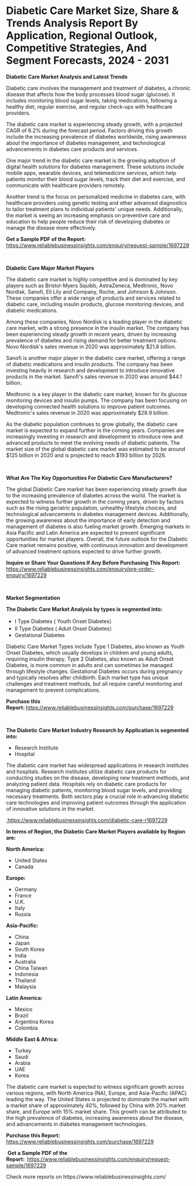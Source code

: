 <p><h1>Diabetic Care Market Size, Share & Trends Analysis Report By Application, Regional Outlook, Competitive Strategies, And Segment Forecasts, 2024 - 2031</h1></p><p><strong>Diabetic Care Market Analysis and Latest Trends</strong></p>
<p><p>Diabetic care involves the management and treatment of diabetes, a chronic disease that affects how the body processes blood sugar (glucose). It includes monitoring blood sugar levels, taking medications, following a healthy diet, regular exercise, and regular check-ups with healthcare providers.</p><p>The diabetic care market is experiencing steady growth, with a projected CAGR of 6.2% during the forecast period. Factors driving this growth include the increasing prevalence of diabetes worldwide, rising awareness about the importance of diabetes management, and technological advancements in diabetes care products and services.</p><p>One major trend in the diabetic care market is the growing adoption of digital health solutions for diabetes management. These solutions include mobile apps, wearable devices, and telemedicine services, which help patients monitor their blood sugar levels, track their diet and exercise, and communicate with healthcare providers remotely.</p><p>Another trend is the focus on personalized medicine in diabetes care, with healthcare providers using genetic testing and other advanced diagnostics to tailor treatment plans to individual patients' unique needs. Additionally, the market is seeing an increasing emphasis on preventive care and education to help people reduce their risk of developing diabetes or manage the disease more effectively.</p></p>
<p><strong>Get a Sample PDF of the Report:&nbsp;</strong> <a href="https://www.reliablebusinessinsights.com/enquiry/request-sample/1697229">https://www.reliablebusinessinsights.com/enquiry/request-sample/1697229</a></p>
<p>&nbsp;</p>
<p><strong>Diabetic Care Major Market Players</strong></p>
<p><p>The diabetic care market is highly competitive and is dominated by key players such as Bristol-Myers Squibb, AstraZeneca, Medtronic, Novo Nordisk, Sanofi, Eli Lily and Company, Roche, and Johnson & Johnson. These companies offer a wide range of products and services related to diabetic care, including insulin products, glucose monitoring devices, and diabetic medications.</p><p>Among these companies, Novo Nordisk is a leading player in the diabetic care market, with a strong presence in the insulin market. The company has been experiencing steady growth in recent years, driven by increasing prevalence of diabetes and rising demand for better treatment options. Novo Nordisk's sales revenue in 2020 was approximately $21.8 billion.</p><p>Sanofi is another major player in the diabetic care market, offering a range of diabetic medications and insulin products. The company has been investing heavily in research and development to introduce innovative products in the market. Sanofi's sales revenue in 2020 was around $44.1 billion.</p><p>Medtronic is a key player in the diabetic care market, known for its glucose monitoring devices and insulin pumps. The company has been focusing on developing connected health solutions to improve patient outcomes. Medtronic's sales revenue in 2020 was approximately $28.9 billion.</p><p>As the diabetic population continues to grow globally, the diabetic care market is expected to expand further in the coming years. Companies are increasingly investing in research and development to introduce new and advanced products to meet the evolving needs of diabetic patients. The market size of the global diabetic care market was estimated to be around $125 billion in 2020 and is projected to reach $193 billion by 2026.</p></p>
<p>&nbsp;</p>
<p><strong>What Are The Key Opportunities For Diabetic Care Manufacturers?</strong></p>
<p><p>The global Diabetic Care market has been experiencing steady growth due to the increasing prevalence of diabetes across the world. The market is expected to witness further growth in the coming years, driven by factors such as the rising geriatric population, unhealthy lifestyle choices, and technological advancements in diabetes management devices. Additionally, the growing awareness about the importance of early detection and management of diabetes is also fueling market growth. Emerging markets in Asia Pacific and Latin America are expected to present significant opportunities for market players. Overall, the future outlook for the Diabetic Care market remains positive, with continuous innovation and development of advanced treatment options expected to drive further growth.</p></p>
<p><strong>Inquire or Share Your Questions If Any Before Purchasing This Report:</strong> <a href="https://www.reliablebusinessinsights.com/enquiry/pre-order-enquiry/1697229">https://www.reliablebusinessinsights.com/enquiry/pre-order-enquiry/1697229</a></p>
<p>&nbsp;</p>
<p><strong>Market Segmentation</strong></p>
<p><strong>The Diabetic Care Market Analysis by types is segmented into:</strong></p>
<p><ul><li>Ⅰ Type Diabetes ( Youth Onset Diabetes）</li><li>Ⅱ Type Diabetes ( Adult Onset Diabetes）</li><li>Gestational Diabetes</li></ul></p>
<p><p>Diabetic Care Market Types include Type 1 Diabetes, also known as Youth Onset Diabetes, which usually develops in children and young adults, requiring insulin therapy. Type 2 Diabetes, also known as Adult Onset Diabetes, is more common in adults and can sometimes be managed through lifestyle changes. Gestational Diabetes occurs during pregnancy and typically resolves after childbirth. Each market type has unique challenges and treatment methods, but all require careful monitoring and management to prevent complications.</p></p>
<p><strong>Purchase this Report:&nbsp;</strong><a href="https://www.reliablebusinessinsights.com/purchase/1697229">https://www.reliablebusinessinsights.com/purchase/1697229</a></p>
<p>&nbsp;</p>
<p><strong>The Diabetic Care Market Industry Research by Application is segmented into:</strong></p>
<p><ul><li>Research Institute</li><li>Hospital</li></ul></p>
<p><p>The diabetic care market has widespread applications in research institutes and hospitals. Research institutes utilize diabetic care products for conducting studies on the disease, developing new treatment methods, and analyzing patient data. Hospitals rely on diabetic care products for managing diabetic patients, monitoring blood sugar levels, and providing necessary treatments. Both sectors play a crucial role in advancing diabetic care technologies and improving patient outcomes through the application of innovative solutions in the market.</p></p>
<p><a href="https://www.reliablebusinessinsights.com/diabetic-care-r1697229">&nbsp;https://www.reliablebusinessinsights.com/diabetic-care-r1697229</a></p>
<p><strong>In terms of Region, the Diabetic Care Market Players available by Region are:</strong></p>
<p>
    <p> <strong> North America: </strong>
        <ul>
            <li>United States</li>
            <li>Canada</li>
        </ul>
        </p> 
    <p> <strong> Europe: </strong>
        <ul>
            <li>Germany</li>
            <li>France</li>
            <li>U.K.</li>
            <li>Italy</li>
            <li>Russia</li>
        </ul>
        </p> 
    <p> <strong> Asia-Pacific: </strong>
        <ul>
            <li>China</li>
            <li>Japan</li>
            <li>South Korea</li>
            <li>India</li>
            <li>Australia</li>
            <li>China Taiwan</li>
            <li>Indonesia</li>
            <li>Thailand</li>
            <li>Malaysia</li>
        </ul>
        </p> 
    <p> <strong> Latin America: </strong>
        <ul>
            <li>Mexico</li>
            <li>Brazil</li>
            <li>Argentina Korea</li>
            <li>Colombia</li>
        </ul>
        </p> 
    <p> <strong> Middle East & Africa: </strong>
        <ul>
            <li>Turkey</li>
            <li>Saudi</li>
            <li>Arabia</li>
            <li>UAE</li>
            <li>Korea</li>
        </ul>
    </p>
    </p>
<p><p>The diabetic care market is expected to witness significant growth across various regions, with North America (NA), Europe, and Asia-Pacific (APAC) leading the way. The United States is projected to dominate the market with a market share of approximately 40%, followed by China with 20% market share, and Europe with 15% market share. This growth can be attributed to the high prevalence of diabetes, increasing awareness about the disease, and advancements in diabetes management technologies.</p></p>
<p><strong>Purchase this Report: </strong><a href="https://www.reliablebusinessinsights.com/purchase/1697229">https://www.reliablebusinessinsights.com/purchase/1697229</a></p>
<p>&nbsp;<strong>Get a Sample PDF of the Report:&nbsp;&nbsp;</strong><a href="https://www.reliablebusinessinsights.com/enquiry/request-sample/1697229">https://www.reliablebusinessinsights.com/enquiry/request-sample/1697229</a></p>
<p><strong></strong></p>
<p>Check more reports on https://www.reliablebusinessinsights.com/</p>
